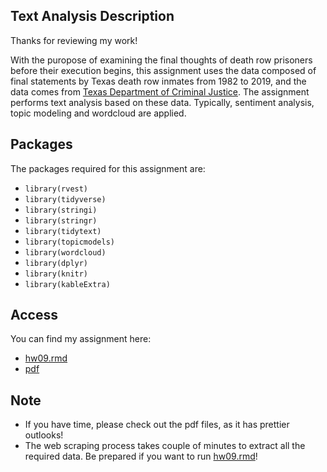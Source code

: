## Text Analysis Description

Thanks for reviewing my work! 

With the puropose of examining the final thoughts of death row prisoners before their execution begins, this assignment uses the data composed of final statements by Texas death row inmates from 1982 to 2019, and the data comes from [Texas Department of Criminal Justice](https://www.tdcj.texas.gov/death_row/dr_executed_offenders.html). The assignment performs text analysis based on these data. Typically, sentiment analysis, topic modeling and wordcloud are applied.

## Packages
The packages required for this assignment are:  

- `library(rvest)`
- `library(tidyverse)`
- `library(stringi)`
- `library(stringr)`
- `library(tidytext)`
- `library(topicmodels)`
- `library(wordcloud)`
- `library(dplyr)`
- `library(knitr)`
- `library(kableExtra)`


## Access
You can find my assignment here:

- [hw09.rmd](hw09.Rmd)
- [pdf](hw09.pdf)

## Note

- If you have time, please check out the pdf files, as it has prettier outlooks!
- The web scraping process takes couple of minutes to extract all the required data. Be prepared if you want to run [hw09.rmd](hw09.Rmd)!

